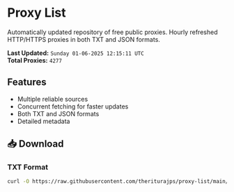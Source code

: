 # Proxy List

Automatically updated repository of free public proxies. Hourly refreshed HTTP/HTTPS proxies in both TXT and JSON formats.

**Last Updated:** `Sunday 01-06-2025 12:15:11 UTC`  
**Total Proxies:** `4277`

## Features
- Multiple reliable sources
- Concurrent fetching for faster updates
- Both TXT and JSON formats
- Detailed metadata

## 📥 Download

### TXT Format
```bash
curl -O https://raw.githubusercontent.com/theriturajps/proxy-list/main/proxies.txt
